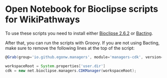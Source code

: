 # Open Notebook for Bioclipse scripts for WikiPathways

To use these scripts you need to install either
[Bioclipse 2.6.2](https://sourceforge.net/projects/bioclipse/files/bioclipse2/bioclipse2.6.2)
or [Bacting](https://github.com/egonw/bacting).

After that, you can run the scripts with Groovy. If you are not using Bacting, make sure
to remove the following lines at the top of the script:

```groovy
@Grab(group='io.github.egonw.managers', module='managers-cdk', version='0.0.8')

workspaceRoot = System.properties['user.dir']
cdk = new net.bioclipse.managers.CDKManager(workspaceRoot);
```
